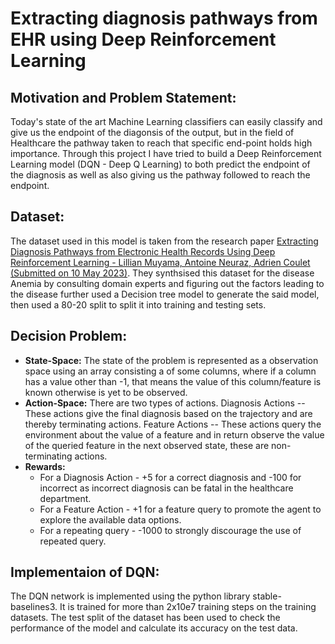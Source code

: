 # Extracting diagnosis pathways from EHR using Deep Reinforcement Learning

## Motivation and Problem Statement:
Today's state of the art Machine Learning classifiers can easily classify and give us the endpoint of the diagonsis of the output, but in the field of Healthcare the pathway taken to reach that specific end-point holds high importance. Through this project I have tried to build a Deep Reinforcement Learning model (DQN - Deep Q Learning) to both predict the endpoint of the diagnosis as well as also giving us the pathway followed to reach the endpoint.

## Dataset:
The dataset used in this model is taken from the research paper [Extracting Diagnosis Pathways from Electronic Health Records Using Deep Reinforcement Learning - Lillian Muyama, Antoine Neuraz, Adrien Coulet (Submitted on 10 May 2023)](https://arxiv.org/abs/2305.06295). They synthsised this dataset for the disease Anemia by consulting domain experts and figuring out the factors leading to the disease further used a Decision tree model to generate the said model, then used a 80-20 split to split it into training and testing sets.

## Decision Problem:
- **State-Space:** The state of the problem is represented as a observation space using an array consisting a of some columns, where if a column has a value other than -1, that means the value of this column/feature is known otherwise is yet to be observed.
- **Action-Space:** There are two types of actions. Diagnosis Actions -- These actions give the final diagnosis based on the trajectory and are thereby terminating actions. Feature Actions -- These actions query the environment about the value of a feature and in return observe the value of the queried feature in the next observed state, these are non-terminating actions.
- **Rewards:**
    - For a Diagnosis Action - +5 for a correct diagnosis and -100 for incorrect as incorrect diagnosis can be fatal in the healthcare department.
    - For a Feature Action - +1 for a feature query to promote the agent to explore the available data options.
    - For a repeating query - -1000 to strongly discourage the use of repeated query.

## Implementaion of DQN:
The DQN network is implemented using the python library stable-baselines3. It is trained for more than 2x10e7 training steps on the training datasets. The test split of the dataset has been used to check the performance of the model and calculate its accuracy on the test data.